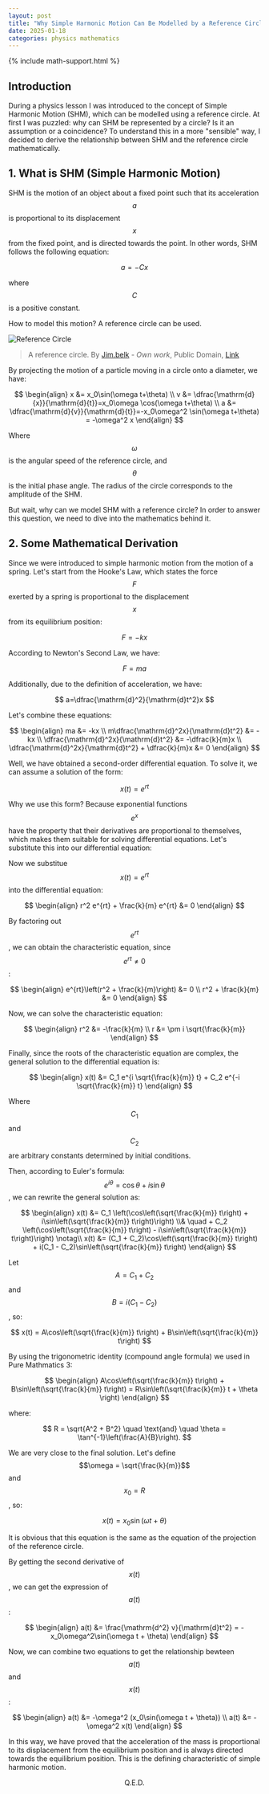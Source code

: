 ```yaml
---
layout: post
title: "Why Simple Harmonic Motion Can Be Modelled by a Reference Circle"
date: 2025-01-18
categories: physics mathematics
---
```


{% include math-support.html %}

## Introduction

During a physics lesson I was introduced to the concept of Simple Harmonic Motion (SHM), which can be modelled using a reference circle. At first I was puzzled: why can SHM be represented by a circle? Is it an assumption or a coincidence? To understand this in a more "sensible" way, I decided to derive the relationship between SHM and the reference circle mathematically.

## 1. What is SHM (Simple Harmonic Motion)

SHM is the motion of an object about a fixed point such that its acceleration $$a$$ is proportional to its displacement $$x$$ from the fixed point, and is directed towards the point. In other words, SHM follows the following equation:

$$a = -C x$$

where $$C$$ is a positive constant.

How to model this motion? A reference circle can be used.

![Reference Circle](/assets/2025-01-18-why-simple-harmonic-motion-can-be-modelled-by-a-reference-circle/Unit_circle_angles_color.svg)
> A reference circle. By [Jim.belk](//commons.wikimedia.org/w/index.php?title=User:Jim.belk&action=edit&redlink=1) - *Own work*, Public Domain, [Link](https://commons.wikimedia.org/w/index.php?curid=12062595)

By projecting the motion of a particle moving in a circle onto a diameter, we have:

$$
\begin{align}
x &= x_0\sin(\omega t+\theta) \\
v &= \dfrac{\mathrm{d}{x}}{\mathrm{d}{t}}=x_0\omega \cos(\omega t+\theta) \\
a &= \dfrac{\mathrm{d}{v}}{\mathrm{d}{t}}=-x_0\omega^2 \sin(\omega t+\theta) = -\omega^2 x
\end{align}
$$

Where $$\omega$$ is the angular speed of the reference circle, and $$\theta$$ is the initial phase angle. The radius of the circle corresponds to the amplitude of the SHM.

But wait, why can we model SHM with a reference circle? In order to answer this question, we need to dive into the mathematics behind it.

## 2. Some Mathematical Derivation

Since we were introduced to simple harmonic motion from the motion of a spring. Let's start from the Hooke's Law, which states the force $$F$$ exerted by a spring is proportional to the displacement $$x$$ from its equilibrium position:

$$
F=-kx
$$

According to Newton's Second Law, we have:

$$
F=ma
$$

Additionally, due to the definition of acceleration, we have:

$$
a=\dfrac{\mathrm{d}^2}{\mathrm{d}t^2}x
$$

Let's combine these equations:

$$
\begin{align}
ma &= -kx \\
m\dfrac{\mathrm{d}^2x}{\mathrm{d}t^2} &= -kx \\
\dfrac{\mathrm{d}^2x}{\mathrm{d}t^2} &= -\dfrac{k}{m}x \\
\dfrac{\mathrm{d}^2x}{\mathrm{d}t^2} + \dfrac{k}{m}x &= 0
\end{align}
$$

Well, we have obtained a second-order differential equation. To solve it, we can assume a solution of the form:

$$x(t) = e^{rt}$$

Why we use this form? Because exponential functions $$e^x$$ have the property that their derivatives are proportional to themselves, which makes them suitable for solving differential equations. Let's substitute this into our differential equation:

Now we substitue $$x(t) = e^{rt}$$ into the differential equation:

$$
\begin{align}
r^2 e^{rt} + \frac{k}{m} e^{rt} &= 0
\end{align}
$$

By factoring out $$e^{rt}$$, we can obtain the characteristic equation, since $$e^{rt} \neq 0$$:

$$
\begin{align}
e^{rt}\left(r^2 + \frac{k}{m}\right) &= 0 \\
r^2 + \frac{k}{m} &= 0
\end{align}
$$

Now, we can solve the characteristic equation:

$$
\begin{align}
r^2 &= -\frac{k}{m} \\
r &= \pm i \sqrt{\frac{k}{m}}
\end{align}
$$

Finally, since the roots of the characteristic equation are complex, the general solution to the differential equation is:

$$
\begin{align}
x(t) &= C_1 e^{i \sqrt{\frac{k}{m}} t} + C_2 e^{-i \sqrt{\frac{k}{m}} t}
\end{align}
$$

Where $$C_1$$ and $$C_2$$ are arbitrary constants determined by initial conditions.

Then, according to Euler's formula: $$e^{i\theta} = \cos \theta + i \sin \theta$$, we can rewrite the general solution as:

$$
\begin{align}
x(t) &= C_1 \left(\cos\left(\sqrt{\frac{k}{m}} t\right) + i\sin\left(\sqrt{\frac{k}{m}} t\right)\right) \\& \quad + C_2 \left(\cos\left(\sqrt{\frac{k}{m}} t\right) - i\sin\left(\sqrt{\frac{k}{m}} t\right)\right) \notag\\
x(t) &= (C_1 + C_2)\cos\left(\sqrt{\frac{k}{m}} t\right) + i(C_1 - C_2)\sin\left(\sqrt{\frac{k}{m}} t\right)
\end{align}
$$

Let $$A = C_1 + C_2$$ and $$B = i(C_1 - C_2)$$, so:

$$
x(t) = A\cos\left(\sqrt{\frac{k}{m}} t\right) + B\sin\left(\sqrt{\frac{k}{m}} t\right)
$$

By using the trigonometric identity (compound angle formula) we used in Pure Mathmatics 3:

$$
\begin{align}
A\cos\left(\sqrt{\frac{k}{m}} t\right) + B\sin\left(\sqrt{\frac{k}{m}} t\right) = R\sin\left(\sqrt{\frac{k}{m}} t + \theta \right)
\end{align}
$$

where:

$$
R = \sqrt{A^2 + B^2} \quad \text{and} \quad \theta = \tan^{-1}\left(\frac{A}{B}\right).
$$

We are very close to the final solution. Let's define $$\omega = \sqrt{\frac{k}{m}}$$ and $$x_0 = R$$, so:

$$
x(t) = x_0\sin(\omega t + \theta)
$$

It is obvious that this equation is the same as the equation of the projection of the reference circle.

By getting the second derivative of $$x(t)$$, we can get the expression of $$a(t)$$:

$$
\begin{align}
a(t) &= \frac{\mathrm{d^2} v}{\mathrm{d}t^2} = -x_0\omega^2\sin(\omega t + \theta)
\end{align}
$$

Now, we can combine two equations to get the relationship bewteen $$a(t)$$ and $$x(t)$$:

$$
\begin{align}
a(t) &= -\omega^2 (x_0\sin(\omega t + \theta)) \\
a(t) &= -\omega^2 x(t)
\end{align}
$$

In this way, we have proved that the acceleration of the mass is proportional to its displacement from the equilibrium position and is always directed towards the equilibrium position. This is the defining characteristic of simple harmonic motion.

$$
\text{Q.E.D.}
$$
